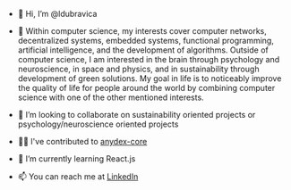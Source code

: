 - 👋 Hi, I’m @ldubravica

- 👀 Within computer science, my interests cover computer networks, decentralized systems, embedded systems, functional programming, artificial intelligence, and the development of algorithms. Outside of computer science, I am interested in the brain through psychology and neuroscience, in space and physics, and in sustainability through development of green solutions. My goal in life is to noticeably improve the quality of life for people around the world by combining computer science with one of the other mentioned interests.

- 💞️ I’m looking to collaborate on sustainability oriented projects or psychology/neuroscience oriented projects

- 👨‍💻 I've contributed to [anydex-core](https://github.com/rahimklaber/anydex-core/tree/CSE2000)

- 🌱 I’m currently learning React.js

- 📫 You can reach me at [LinkedIn](https://www.linkedin.com/in/ldubravica/)
